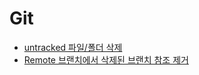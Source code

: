 # Git

- [untracked 파일/폴더 삭제](https://github.com/nanggo/TIL/blob/master/Git/2020-01-02_remove_untracked_files.md)
- [Remote 브랜치에서 삭제된 브랜치 참조 제거](ttps://github.com/nanggo/TIL/blob/master/Git/2020-01-08_cleaning_up_old_remote_branches.md)